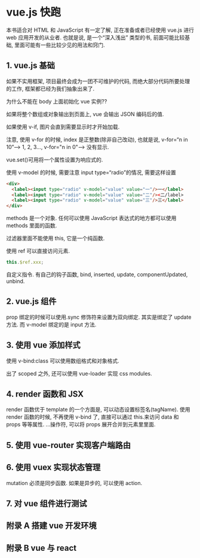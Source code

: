# vue.js 快跑

本书适合对 HTML 和 JavaScript 有一定了解, 正在准备或者已经使用 vue.js 进行 web 应用开发的从业者. 也就是说, 是一个“深入浅出” 类型的书, 前面可能比较基础, 里面可能有一些比较少见的用法和窍门.

## 1. vue.js 基础

如果不实用框架, 项目最终会成为一团不可维护的代码, 而绝大部分代码所要处理的工作, 框架都已经为我们抽象出来了.

为什么不能在 body 上面初始化 vue 实例??

如果将整个数组或对象输出到页面上, vue 会输出 JSON 编码后的值.

如果使用 v-if, 图片会直到需要显示时才开始加载.

注意, 使用 v-for 的时候, index 是正整数(除非自己改动), 也就是说, v-for=“n in 10”--> 1, 2, 3..., v-for="n in 0"--> 没有显示.

vue.set()可用将一个属性设置为响应式的.

使用 v-model 的时候, 需要注意 input type=“radio”的情况, 需要这样设置

```html
<div>
  <label><input type="radio" v-model="value" value="一"/>一</label>
  <label><input type="radio" v-model="value" value="二"/><二/label>
  <label><input type="radio" v-model="value" value="三"/>三</label>
</div>
```

methods 是一个对象.
任何可以使用 JavaScript 表达式的地方都可以使用 methods 里面的函数.

过滤器里面不能使用 this, 它是一个纯函数.

使用 ref 可以直接访问元素.

```js
this.$ref.xxx;
```

自定义指令. 有自己的钩子函数, bind, inserted, update, componentUpdated, unbind.

## 2. vue.js 组件

prop 绑定的时候可以使用.sync 修饰符来设置为双向绑定. 其实是绑定了 update 方法.
而 v-model 绑定的是 input 方法.

## 3. 使用 vue 添加样式

使用 v-bind:class 可以使用数组格式和对象格式.

出了 scoped 之外, 还可以使用 vue-loader 实现 css modules.

## 4. render 函数和 JSX

render 函数优于 template 的一个方面是, 可以动态设置标签名(tagName).
使用 render 函数的时候, 不再使用 v-bind 了, 直接可以通过 this.来访问 data 和 props 等等属性.
...操作符, 可以将 props 展开合并到元素里里面.

## 5. 使用 vue-router 实现客户端路由

## 6. 使用 vuex 实现状态管理

mutation 必须是同步函数.
如果是异步的, 可以使用 action.

## 7. 对 vue 组件进行测试

## 附录 A 搭建 vue 开发环境

## 附录 B vue 与 react

